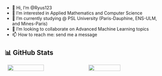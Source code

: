 - 👋 Hi, I’m @Ryus123  
- 👀 I’m interested in Applied Mathematics and Computer Science  
- 🌱 I’m currently studying @ PSL University (Paris-Dauphine, ENS-ULM, and Mines-Paris)  
- 💞️ I’m looking to collaborate on Advanced Machine Learning topics  
- 📫 How to reach me: send me a message  

## 📊 GitHub Stats  
<div style="display: flex; justify-content: space-around;">
  <img src="https://github-readme-stats.vercel.app/api?username=Ryus123&show_icons=true&theme=radical" width="48%" />
  <img src="https://github-readme-stats.vercel.app/api/top-langs/?username=Ryus123&layout=compact&theme=radical" width="45%" />
</div>

<!---
Ryus123/Ryus123 is a ✨ special ✨ repository because its `README.md` (this file) appears on your GitHub profile.
You can click the Preview link to take a look at your changes.
--->
